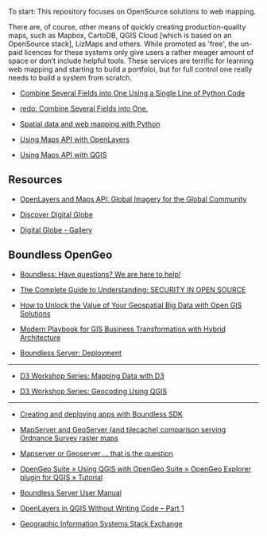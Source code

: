 To start: This repository focuses on OpenSource solutions to web mapping.

There are, of course, other means of quickly creating production-quality maps, such as Mapbox, CartoDB, QGIS Cloud [which is based on an OpenSource stack], LizMaps and others.  While promoted as 'free', the un-paid licences for these systems only give users a rather meager amount of space or don’t include helpful tools. These services are terrific for learning web mapping and starting to build a portfoloi, but for full control one really needs to build a system from scratch.



* [Combine Several Fields into One Using a Single Line of Python Code](http://www.esri.com/news/arcwatch/0211/tip.html)
* [redo: Combine Several Fields into One.](https://gist.github.com/tmcw/5078699)

* [Spatial data and web mapping with Python](https://www.youtube.com/watch?v=qmgh14LUOjQ&feature=youtu.be)


* [Using Maps API with OpenLayers](https://mapsapidocs.digitalglobe.com/docs/maps-api-openlayers)
* [Using Maps API with QGIS](https://platform.digitalglobe.com/using-maps-api-with-qgis/)


## Resources




* [OpenLayers and Maps API: Global Imagery for the Global Community](https://platform.digitalglobe.com/openlayers-and-maps-api-global-imagery-for-the-global-community/)

* [Discover Digital Globe](https://discover.digitalglobe.com/)
* [Digital Globe - Gallery](https://www.digitalglobe.com/gallery)

## Boundless OpenGeo

* [Boundless: Have questions? We are here to help!](http://info.boundlessgeo.com/speak-with-sales-request.html?mkt_tok=eyJpIjoiTjJNeU5EUTBPVE5tTkRrMCIsInQiOiJRUVVmME5pNTRoWHdNTkpqeGpmbzcyOFZWSm43ekNPeW5IbW45d2VnQTdCREpVcTdSTFRuQ3I1NVFweTZGdm5mUXZ4c2hjWDEyQ3U0UEltdkRPM2pWVHNPK08zazhYaCtmQUxkcUZZaHBkMlhjK0xxRXh4TStkU2tWRzlMSytlaCJ9)

* [The Complete Guide to Understanding: SECURITY IN OPEN SOURCE](http://info.boundlessgeo.com/rs/242-IZP-883/images/WP003-Security-Open-Source-Software.pdf)
* [How to Unlock the Value of Your Geospatial
Big Data with Open GIS Solutions](http://info.boundlessgeo.com/rs/242-IZP-883/images/WP002-Unlock-Value-Geospatial-Big-Data.pdf)

* [Modern Playbook for GIS Business Transformation with Hybrid Architecture](http://info.boundlessgeo.com/rs/242-IZP-883/images/WP001-Boundless-Modern-Playbook-GIS-Hybrid-Architecture.pdf)


* [Boundless Server: Deployment](http://suite.opengeo.org/docs/latest/sysadmin/deploy/index.html)

---

* [D3 Workshop Series: Mapping Data with D3](http://duspviz.mit.edu/d3-workshop/mapping-data-with-d3/)

* [D3 Workshop Series: Geocoding Using QGIS](http://duspviz.mit.edu/tutorials/geocoding/)



---

* [Creating and deploying apps with Boundless SDK](http://suite.opengeo.org/ee/docs/4.5/webapps/sdk.html)

* [MapServer and GeoServer (and tilecache) comparison serving Ordnance Survey raster maps](https://www.esdm.co.uk/mapserver-and-geoserver-and-tilecache-comparison-serving-ordnance-survey-raster-maps)

* [Mapserver or Geoserver … that is the question](http://www.xyht.com/spatial-itgis/web-mapping-for-dummies-my-personal-experience/)

* [OpenGeo Suite  » Using QGIS with OpenGeo Suite » OpenGeo Explorer plugin for QGIS » Tutorial](https://connect.boundlessgeo.com/docs/suite/4.7/qgis/explorer/tutorial/index.html)

* [Boundless Server User Manual](https://suite.boundlessgeo.com/docs/latest/)

* [OpenLayers in QGIS Without Writing Code – Part 1](https://boundlessgeo.com/2015/06/building-openlayers-3-web-app-without-writing-code/)

* [Geographic Information Systems Stack Exchange](https://gis.stackexchange.com/questions/175462/seeking-tutorial-for-boundless-web-app-builder)
